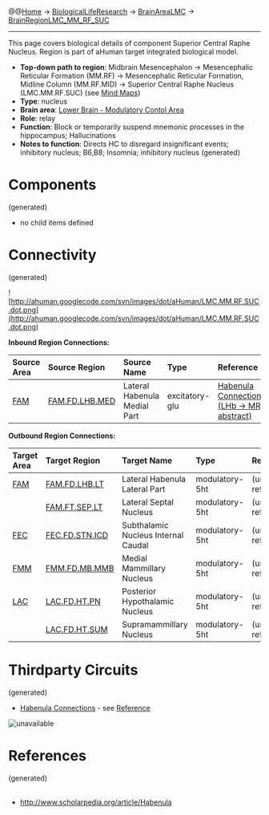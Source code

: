 @@[Home](Home.md) -> [BiologicalLifeResearch](BiologicalLifeResearch.md) -> [BrainAreaLMC](BrainAreaLMC.md) -> [BrainRegionLMC\_MM\_RF\_SUC](BrainRegionLMC_MM_RF_SUC.md)

---


This page covers biological details of component Superior Central Raphe Nucleus.
Region is part of aHuman target integrated biological model.

  * **Top-down path to region**: Midbrain Mesencephalon -> Mesencephalic Reticular Formation (MM.RF) -> Mesencephalic Reticular Formation, Midline Column (MM.RF.MID) -> Superior Central Raphe Nucleus (LMC.MM.RF.SUC) (see [Mind Maps](OverallMindMaps.md))
  * **Type**: nucleus
  * **Brain area**: [Lower Brain - Modulatory Contol Area](BrainAreaLMC.md)
  * **Role**: relay
  * **Function**: Block or temporarily suspend mnemonic processes in the hippocampus; Hallucinations
  * **Notes to function**: Directs HC to disregard insignificant events; inhibitory nucleus; B6,B8; Insomnia; inhibitory nucleus
(generated)
# Components #
(generated)


  * no child items defined

# Connectivity #
(generated)


![http://ahuman.googlecode.com/svn/images/dot/aHuman/LMC.MM.RF.SUC.dot.png](http://ahuman.googlecode.com/svn/images/dot/aHuman/LMC.MM.RF.SUC.dot.png)

**Inbound Region Connections:**

| **Source Area** | **Source Region** | **Source Name** | **Type** | **Reference** |
|:----------------|:------------------|:----------------|:---------|:--------------|
| [FAM](BrainAreaFAM.md) | [FAM.FD.LHB.MED](BrainRegionFAM_FD_LHB_MED.md) | Lateral Habenula Medial Part | excitatory-glu | [Habenula Connections (LHb -> MR, abstract)](http://www.scholarpedia.org/article/Habenula) |

**Outbound Region Connections:**

| **Target Area** | **Target Region** | **Target Name** | **Type** | **Reference** |
|:----------------|:------------------|:----------------|:---------|:--------------|
| [FAM](BrainAreaFAM.md) | [FAM.FD.LHB.LT](BrainRegionFAM_FD_LHB_LT.md) | Lateral Habenula Lateral Part | modulatory-5ht | (unknown reference) |
|                 | [FAM.FT.SEP.LT](BrainRegionFAM_FT_SEP_LT.md) | Lateral Septal Nucleus | modulatory-5ht | (unknown reference) |
| [FEC](BrainAreaFEC.md) | [FEC.FD.STN.ICD](BrainRegionFEC_FD_STN_ICD.md) | Subthalamic Nucleus Internal Caudal | modulatory-5ht | (unknown reference) |
| [FMM](BrainAreaFMM.md) | [FMM.FD.MB.MMB](BrainRegionFMM_FD_MB_MMB.md) | Medial Mammillary Nucleus | modulatory-5ht | (unknown reference) |
| [LAC](BrainAreaLAC.md) | [LAC.FD.HT.PN](BrainRegionLAC_FD_HT_PN.md) | Posterior Hypothalamic Nucleus | modulatory-5ht | (unknown reference) |
|                 | [LAC.FD.HT.SUM](BrainRegionLAC_FD_HT_SUM.md) | Supramammillary Nucleus | modulatory-5ht | (unknown reference) |

# Thirdparty Circuits #
(generated)

  * [Habenula Connections](http://www.scholarpedia.org/w/images/thumb/2/2d/Hb-connections-small.jpg/800px-Hb-connections-small.jpg) - see [Reference](http://www.scholarpedia.org/article/Habenula)

<img src='http://www.scholarpedia.org/w/images/thumb/2/2d/Hb-connections-small.jpg/800px-Hb-connections-small.jpg' alt='unavailable'>


<h1>References</h1>
(generated)<br>
<br>
<ul><li><a href='http://www.scholarpedia.org/article/Habenula'>http://www.scholarpedia.org/article/Habenula</a></li></ul>
